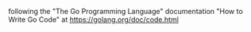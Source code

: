 following the "The Go Programming Language" documentation "How to Write Go Code" at https://golang.org/doc/code.html
